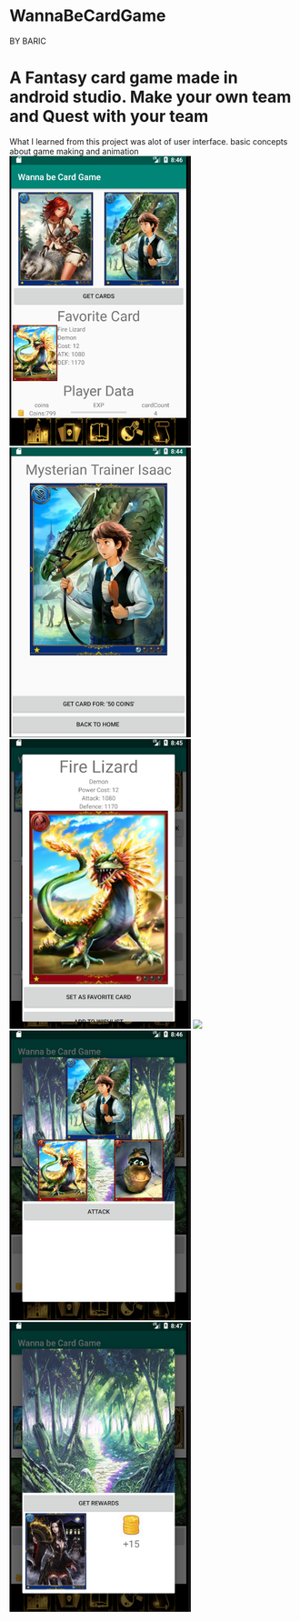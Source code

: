 # WannaBeCardGame
BY BARIC
# A Fantasy card game made in android studio. Make your own team and Quest with your team

What I learned from this project was alot of user interface. 
basic concepts about game making and animation
<img src = "screenShots/Screen Shot 2020-02-10 at 8.46.12 PM.png">
<img src = "screenShots/Screen Shot 2020-02-10 at 8.44.14 PM.png">
<img src = "screenShots/Screen Shot 2020-02-10 at 8.45.56 PM.png">
<img src = "screenShotsScreen Shot 2020-02-10 at 8.46.30 PM.png">
<img src = "screenShots/Screen Shot 2020-02-10 at 8.46.59 PM.png">
<img src = "screenShots/Screen Shot 2020-02-10 at 8.47.14 PM.png">
